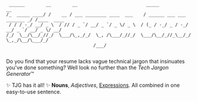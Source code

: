 ```

 ______        __        __                          _____                     __          
/_  _____ ____/ /    __ / ___ ________ ____  ___    / ______ ___ ___ _______ _/ /____  ____
 / / / -_/ __/ _ \  / // / _ `/ __/ _ `/ _ \/ _ \  / (_ / -_/ _ / -_/ __/ _ `/ __/ _ \/ __/
/_/  \__/\__/_//_/  \___/\_,_/_/  \_, /\___/_//_/  \___/\__/_//_\__/_/  \_,_/\__/\___/_/   
                                 /___/                                                     
                                                         
```



Do you find that your resume lacks vague technical jargon that insinuates you've done something? Well look no further than the *Tech Jargon Generator*&trade;

:sparkles: TJG has it all! :sparkles: 
**Nouns**, *Adjectives*, <u>Expressions</u>. All combined in one easy-to-use sentence.
